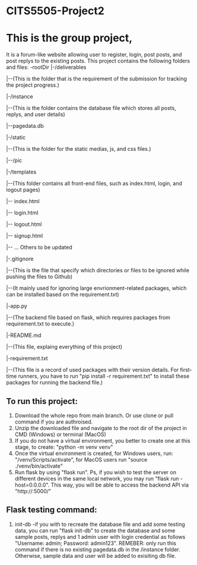 # CITS5505-Project2

# This is the group project, 
It is a forum-like website allowing user to register, login, post posts, and post replys to the existing posts. 
This project contains the following folders and files:
-rootDir
|-/deliverables

|--(This is the folder that is the requirement of the submission for tracking the project progress.)

|-/instance

|--(This is the folder contains the database file which stores all posts, replys, and user details)

|--pagedata.db

|-/static

|--(This is the folder for the static medias, js, and css files.)

|--/pic

|-/templates

|--(This folder contains all front-end files, such as index.html, login, and logout pages)

|-- index.html

|-- login.html

|-- logout.html

|-- signup.html

|-- ... Others to be updated

|-.gitignore

|--(This is the file that specify which directories or files to be ignored while pushing the files to Github)

|--(It mainly used for ignoring large envrionment-related packages, which can be installed based on the requirement.txt)

|-app.py

|--(The backend file based on flask, which requires packages from requirement.txt to execute.)

|-README.md

|--(This file, explaing everything of this project)

|-requirement.txt

|--(This file is a record of used packages with their version details. For first-time runners, you have to run "pip install -r requirement.txt" to install these packages for running the backend file.)

## To run this project:
1. Download the whole repo from main branch. Or use clone or pull command if you are authroised.
2. Unzip the downloaded file and navigate to the root dir of the project in CMD (Windows) or terminal (MacOS)
3. If you do not have a virtual environment, you better to create one at this stage, to create:
    "python -m venv venv"
4. Once the virtual environment is created, for Windows users, run: "/venv/Scripts/activate", for MacOS users run "source ./venv/bin/activate"
5. Run flask by using "flask run". Ps, if you wish to test the server on different devices in the same local network, you may run "flask run -host=0.0.0.0". This way, you will be able to access the backend API via "http://<YOUR LAPTOP IP ADDRESS>:5000/<APIs>"

## Flask testing command:
1. init-db
    -if you with to recreate the database file and add some testing data, you can run "flask init-db" to create the database and some sample posts, replys and 1 admin user with login credential as follows "Username: admin; Password: admin123". 
    REMEBER: only run this command if there is no existing pagedata.db in the /instance folder. Otherwise, sample data and user will be added to exisiting db file.